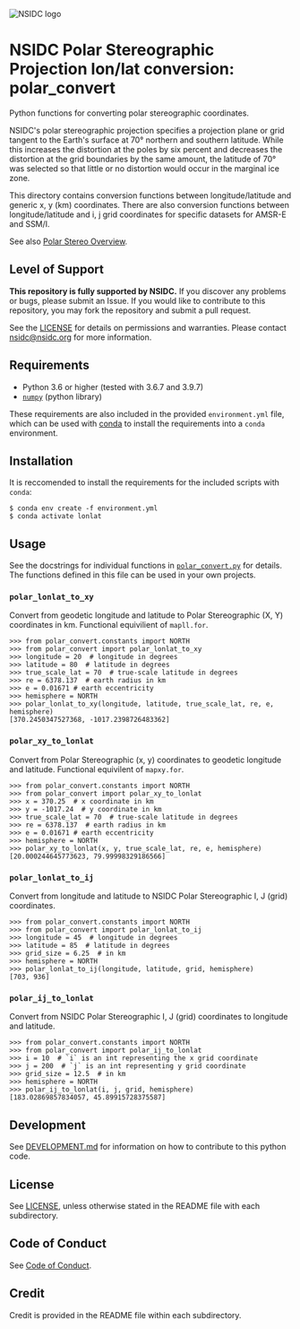 ![NSIDC logo](/images/NSIDC_logo_2018_poster-1.png)

# NSIDC Polar Stereographic Projection lon/lat conversion: polar_convert

Python functions for converting polar stereographic coordinates.

NSIDC's polar stereographic projection specifies a projection plane or grid
tangent to the Earth's surface at 70° northern and southern latitude. While this
increases the distortion at the poles by six percent and decreases the
distortion at the grid boundaries by the same amount, the latitude of 70° was
selected so that little or no distortion would occur in the marginal ice zone.

This directory contains conversion functions between longitude/latitude and generic x,
y (km) coordinates. There are also conversion functions between
longitude/latitude and i, j grid coordinates for specific datasets for AMSR-E
and SSM/I.

See also [Polar Stereo Overview](https://nsidc.org/data/polar-stereo).

## Level of Support

<b>This repository is fully supported by NSIDC.</b> If you discover any problems or
bugs, please submit an Issue. If you would like to contribute to this
repository, you may fork the repository and submit a pull request.

See the [LICENSE](LICENSE) for details on permissions and warranties. Please
contact nsidc@nsidc.org for more information.

## Requirements

* Python 3.6 or higher (tested with 3.6.7 and 3.9.7)
* [`numpy`](https://numpy.org/) (python library)

These requirements are also included in the provided `environment.yml` file,
which can be used with [conda](https://docs.conda.io/en/latest/) to install the
requirements into a `conda` environment.


## Installation

It is reccomended to install the requirements for the included scripts with `conda`:

```
$ conda env create -f environment.yml
$ conda activate lonlat
```

## Usage

See the docstrings for individual functions in
[`polar_convert.py`](./polar_convert/polar_convert.py) for details.  The
functions defined in this file can be used in your own projects.

### `polar_lonlat_to_xy`

Convert from geodetic longitude and latitude to Polar Stereographic (X, Y)
coordinates in km. Functional equivilient of `mapll.for`.

```
>>> from polar_convert.constants import NORTH
>>> from polar_convert import polar_lonlat_to_xy
>>> longitude = 20  # longitude in degrees
>>> latitude = 80  # latitude in degrees
>>> true_scale_lat = 70  # true-scale latitude in degrees
>>> re = 6378.137  # earth radius in km
>>> e = 0.01671 # earth eccentricity
>>> hemisphere = NORTH
>>> polar_lonlat_to_xy(longitude, latitude, true_scale_lat, re, e, hemisphere)
[370.2450347527368, -1017.2398726483362]
```

### `polar_xy_to_lonlat`

Convert from Polar Stereographic (x, y) coordinates to geodetic longitude and
latitude. Functional equivilent of `mapxy.for`.

```
>>> from polar_convert.constants import NORTH
>>> from polar_convert import polar_xy_to_lonlat
>>> x = 370.25  # x coordinate in km
>>> y = -1017.24  # y coordinate in km
>>> true_scale_lat = 70  # true-scale latitude in degrees 
>>> re = 6378.137  # earth radius in km
>>> e = 0.01671 # earth eccentricity
>>> hemisphere = NORTH
>>> polar_xy_to_lonlat(x, y, true_scale_lat, re, e, hemisphere)
[20.000244645773623, 79.99998329186566]
```

### `polar_lonlat_to_ij`

Convert from longitude and latitude to NSIDC Polar Stereographic I, J (grid)
coordinates.

```
>>> from polar_convert.constants import NORTH
>>> from polar_convert import polar_lonlat_to_ij
>>> longitude = 45  # longitude in degrees
>>> latitude = 85  # latitude in degrees
>>> grid_size = 6.25  # in km
>>> hemisphere = NORTH
>>> polar_lonlat_to_ij(longitude, latitude, grid, hemisphere)
[703, 936]
```

### `polar_ij_to_lonlat`

Convert from NSIDC Polar Stereographic I, J (grid) coordinates to longitude and
latitude.

```
>>> from polar_convert.constants import NORTH
>>> from polar_convert import polar_ij_to_lonlat
>>> i = 10  # `i` is an int representing the x grid coordinate
>>> j = 200  # `j` is an int representing y grid coordinate
>>> grid_size = 12.5  # in km
>>> hemisphere = NORTH
>>> polar_ij_to_lonlat(i, j, grid, hemisphere)
[183.02869857834057, 45.89915728375587]
```

## Development

See [DEVELOPMENT.md](./DEVELOPMENT.md) for information on how to contribute to
this python code.


## License

See [LICENSE](LICENSE), unless otherwise stated in the README file with each subdirectory.

## Code of Conduct

See [Code of Conduct](CODE_OF_CONDUCT.md).

## Credit

Credit is provided in the README file within each subdirectory.

